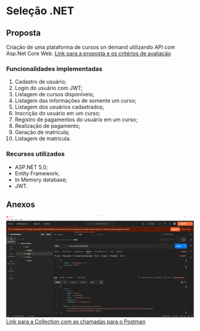 # Seleção .NET

## Proposta

Criação de uma plataforma de cursos on demand utilizando API com Asp.Net Core Web.
[Link para a proposta e os critérios de avaliação](https://github.com/Indra-JPA/selecao-dotnet)

### Funcionalidades implementadas

1. Cadastro de usuário;
2. Login do usuário com JWT;
3. Listagem de cursos disponíveis;
4. Listagem das informações de somente um curso;
5. Listagem dos usuários cadastrados;
6. Inscrição do usuário em um curso;
7. Registro de pagamentos do usuário em um curso;
8. Realização de pagamento;
9. Geração de matrícula;
10. Listagem de matrícula.


### Recursos utilizados

- ASP.NET 5.0;
- Entity Framework;
- In Memory database;
- JWT.

## Anexos
![](/attachments/src/postman.png)
[Link para a Collection com as chamadas para o Postman](attachments/selecao-dotnet.postman_collection.json)